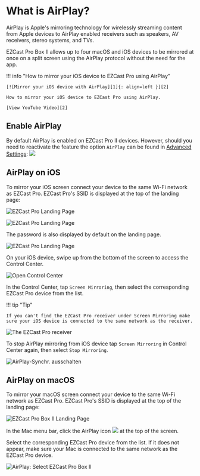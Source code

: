 # What is AirPlay?

AirPlay is Apple's mirroring technology for wirelessly streaming content from Apple devices to AirPlay enabled receivers such as speakers, AV receivers, stereo systems, and TVs.

EZCast Pro Box II allows up to four macOS and iOS devices to be mirrored at once on a split screen using the AirPlay protocol without the need for the app.

!!! info "How to mirror your iOS device to EZCast Pro using AirPlay"

    [![Mirror your iOS device with AirPlay][1]{: align=left }][2]
	
	How to mirror your iOS device to EZCast Pro using AirPlay.
	
	[View YouTube Video][2]

  [1]: /assets/img/thumbnail.video.airplay.png
  [2]: https://youtu.be/nPuRmIJ5UQE

## Enable AirPlay

By default AirPlay is enabled on EZCast Pro II devices. However, should you need to reactivate the feature the option `AirPlay` can be found in [Advanced Settings](adv.settings.md#AirPlayMode):
![](/assets/img/ezcastpro.II.EZAir_enable.png)

## AirPlay on iOS

To mirror your iOS screen connect your device to the same Wi-Fi network as EZCast Pro. EZCast Pro's SSID is displayed at the top of the landing page:

![EZCast Pro Landing Page](/assets/img/ProIIDongle_landingpage.png)

![EZCast Pro Landing Page](/assets/img/iOS_WiFi-Connect.png)

The password is also displayed by default on the landing page.

![EZCast Pro Landing Page](/assets/img/iOS_WiFi-Password.png)

On your iOS device, swipe up from the bottom of the screen to access the Control Center.

![Open Control Center](/assets/img/iOS-controlcenter.png)

In the Control Center, tap `Screen Mirroring`, then select the corresponding EZCast Pro device from the list.

!!! tip "Tip"

    If you can't find the EZCast Pro receiver under Screen Mirroring make sure your iOS device is connected to the same network as the receiver.

![The EZCast Pro receiver](/assets/img/iOS_AirPlay_select.png)

To stop AirPlay mirroring from iOS device tap `Screen Mirroring` in Control Center again, then select `Stop Mirroring`.

![AirPlay-Synchr. ausschalten](/assets/img/iOS_AirPlay_stop.png)

## AirPlay on macOS

To mirror your macOS screen connect your device to the same Wi-Fi network as EZCast Pro. EZCast Pro's SSID is displayed at the top of the landing page:

![EZCast Pro Box II Landing Page](/assets/img/ProIIDongle_landingpage.png)

In the Mac menu bar, click the AirPlay icon ![](/assets/img/airplay_icon.png) at the top of the screen.

Select the corresponding EZCast Pro device from the list. If it does not appear, make sure your Mac is connected to the same network as the EZCast Pro device.

![AirPlay: Select EZCast Pro Box II](/assets/img/macOS-AirPlay.png)